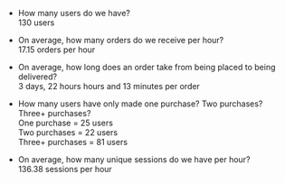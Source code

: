 - How many users do we have?\
  130 users

- On average, how many orders do we receive per hour?\
  17.15 orders per hour

- On average, how long does an order take from being placed to being delivered?\
  3 days, 22 hours hours and 13 minutes per order

- How many users have only made one purchase? Two purchases? Three+ purchases?\
  One purchase = 25 users\
  Two purchases = 22 users\
  Three+ purchases = 81 users

- On average, how many unique sessions do we have per hour?\
  136.38 sessions per hour
